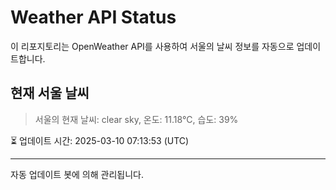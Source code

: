 
# Weather API Status

이 리포지토리는 OpenWeather API를 사용하여 서울의 날씨 정보를 자동으로 업데이트합니다.

## 현재 서울 날씨
> 서울의 현재 날씨: clear sky, 온도: 11.18°C, 습도: 39%

⏳ 업데이트 시간: 2025-03-10 07:13:53 (UTC)

---
자동 업데이트 봇에 의해 관리됩니다.
